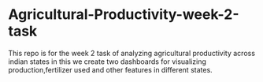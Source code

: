 # Agricultural-Productivity-week-2-task
This repo is for the week 2 task of analyzing agricultural productivity across indian states in this we create  two dashboards for visualizing production,fertilizer used and other features in different states.

